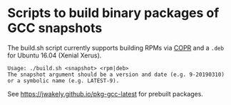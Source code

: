 # Scripts to build binary packages of GCC snapshots

The build.sh script currently supports building RPMs via
[COPR](https://copr.fedorainfracloud.org/)
and a `.deb` for Ubuntu 16.04 (Xenial Xerus).

    Usage: ./build.sh <snapshot> <rpm|deb>
    The snapshot argument should be a version and date (e.g. 9-20190310)
    or a symbolic name (e.g. LATEST-9).

See https://jwakely.github.io/pkg-gcc-latest for prebuilt packages.
